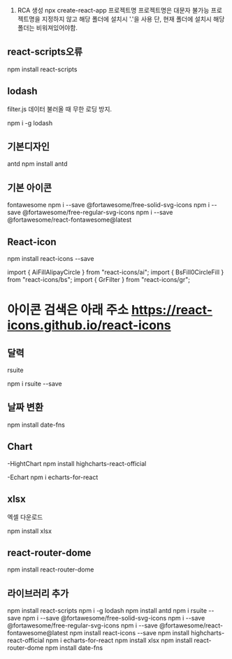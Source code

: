 1. RCA 생성
   npx create-react-app 프로젝트명
   프로젝트명은 대문자 불가능
   프로젝트명을 지정하지 않고 해당 폴더에 설치시 '.'을 사용 단, 현재 폴더에 설치시 해당 폴더는 비워져있어야함.


## react-scripts오류
npm install react-scripts

## lodash
filter.js 데이터 불러올 때 무한 로딩 방지.

npm i -g lodash

## 기본디자인

antd
npm install antd

## 기본 아이콘

fontawesome
npm i --save @fortawesome/free-solid-svg-icons
npm i --save @fortawesome/free-regular-svg-icons
npm i --save @fortawesome/react-fontawesome@latest

## React-icon

npm install react-icons --save

import { AiFillAlipayCircle } from "react-icons/ai";
import { BsFill0CircleFill } from "react-icons/bs";
import { GrFilter } from "react-icons/gr";

아이콘 검색은 아래 주소
https://react-icons.github.io/react-icons
=========================================================

## 달력

rsuite

npm i rsuite --save

## 날짜 변환

npm install date-fns

## Chart

-HightChart
npm install highcharts-react-official

-Echart
npm i echarts-for-react

## xlsx

엑셀 다운로드

npm install xlsx

## react-router-dome

npm install react-router-dome

## 라이브러리 추가

npm install react-scripts
npm i -g lodash
npm install antd
npm i rsuite --save
npm i --save @fortawesome/free-solid-svg-icons
npm i --save @fortawesome/free-regular-svg-icons
npm i --save @fortawesome/react-fontawesome@latest
npm install react-icons --save
npm install highcharts-react-official
npm i echarts-for-react
npm install xlsx
npm install react-router-dome
npm install date-fns

